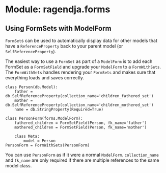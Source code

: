 # Module: ragendja.forms #

## Using FormSets with ModelForm ##

`FormSet`s can be used to automatically display data for other models that have a `ReferenceProperty` back to your parent model (or `SelfReferenceProperty`).

The easiest way to use a `FormSet` as part of a `ModelForm` is to add each FormSet as a `FormSetField` and upgrade your `ModelForm` to a `FormWithSets`.  The `FormWithSets` handles rendering your `FormSets` and makes sure that everything loads and saves correctly.

```
class Person(db.Model):
    father = db.SelfReferenceProperty(collection_name='children_fathered_set')
    mother = db.SelfReferenceProperty(collection_name='children_mothered_set')
    name = db.StringProperty(Required=True)

class PersonForm(forms.ModelForm):
    fathered_children = FormSetField(Person, fk_name='father')
    mothered_children = FormSetField(Person, fk_name='mother')

    class Meta:
        model = Person
PersonForm = FormWithSets(PersonForm)
```

You can use `PersonForm` as if it were a normal `ModelForm`.  `collection_name` and `fk_name` are only required if there are multiple references to the same model class.